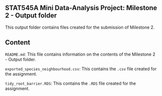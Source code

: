 ## STAT545A Mini Data-Analysis Project: Milestone 2 - Output folder
This output folder contains files created for the submission of Milestone 2.

## Content
`README.md`: This file contains information on the contents of the Milestone 2 - Output folder.

`exported_species_neighbourhood.csv`: This contains the `.csv` file created for the assignment. 

`tidy_root_barrier.RDS`: This contains the `.RDS` file created for the assignment.
